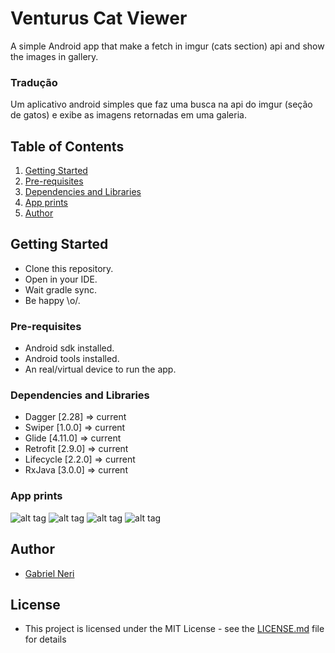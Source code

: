 # Venturus Cat Viewer

A simple Android app that make a fetch in imgur (cats section) api and show the images in gallery.

### Tradução
Um aplicativo android simples que faz uma busca na api do imgur (seção de gatos) e exibe as imagens retornadas em uma galeria.

## Table of Contents
1. [Getting Started](#gettingStarted)
2. [Pre-requisites](#preRequisites)
3. [Dependencies and Libraries](#dependenciesLibraries)
4. [App prints](#appPrints)
5. [Author](#author)


<a name="gettingStarted"/></a>
## Getting Started
  - Clone this repository.
  - Open in your IDE.
  - Wait gradle sync.
  - Be happy \o/.

<a name="preRequisites"/></a>
### Pre-requisites
  - Android sdk installed.
  - Android tools installed.
  - An real/virtual device to run the app.

<a name="dependenciesLibraries"/></a>
### Dependencies and Libraries
  - Dagger    [2.28]    => current
  - Swiper    [1.0.0]   => current
  - Glide     [4.11.0]  => current
  - Retrofit  [2.9.0]   => current
  - Lifecycle [2.2.0]   => current
  - RxJava    [3.0.0]   => current

<a name="appPrints"/></a>
### App prints
  ![alt tag](./prints/print1.png)
  ![alt tag](./prints/print2.png)
  ![alt tag](./prints/print3.png)
  ![alt tag](./prints/print4.png)

<a name="author"/></a>
## Author
  - [Gabriel Neri](https://br.linkedin.com/in/nerigabriel)

## License
   - This project is licensed under the MIT License - see the [LICENSE.md](LICENSE.md) file for details  
